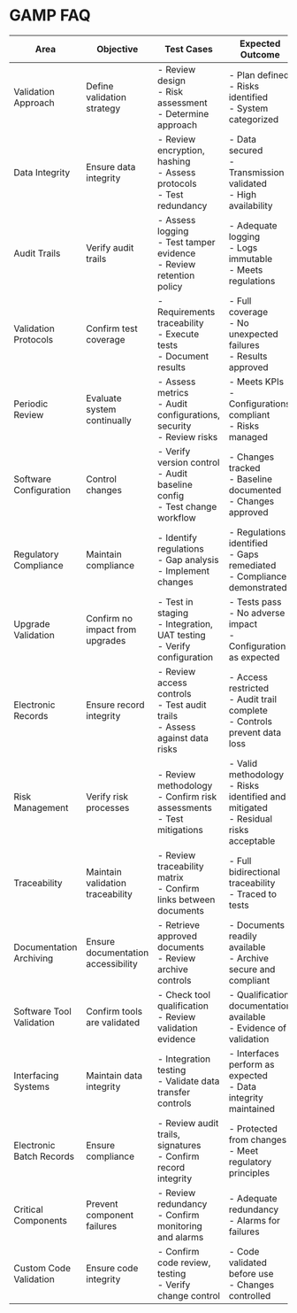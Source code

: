 # GAMP FAQ

| Area                   | Objective                        | Test Cases                                            | Expected Outcome                                   | GAMP Category    |
|------------------------|----------------------------------|-------------------------------------------------------|----------------------------------------------------|------------------|
| Validation Approach    | Define validation strategy       | - Review design <br>- Risk assessment <br>- Determine approach | - Plan defined <br>- Risks identified <br>- System categorized | N/A              |
| Data Integrity         | Ensure data integrity            | - Review encryption, hashing <br>- Assess protocols <br>- Test redundancy | - Data secured <br>- Transmission validated <br>- High availability | Configured Product |
| Audit Trails           | Verify audit trails              | - Assess logging <br>- Test tamper evidence <br>- Review retention policy | - Adequate logging <br>- Logs immutable <br>- Meets regulations | Configured Product |
| Validation Protocols   | Confirm test coverage             | - Requirements traceability <br>- Execute tests <br>- Document results | - Full coverage <br>- No unexpected failures <br>- Results approved | N/A              |
| Periodic Review        | Evaluate system continually      | - Assess metrics <br>- Audit configurations, security <br>- Review risks | - Meets KPIs <br>- Configurations compliant <br>- Risks managed | Configured Product |
| Software Configuration  | Control changes                 | - Verify version control <br>- Audit baseline config <br>- Test change workflow | - Changes tracked <br>- Baseline documented <br>- Changes approved | Configured Product |
| Regulatory Compliance   | Maintain compliance              | - Identify regulations <br>- Gap analysis <br>- Implement changes | - Regulations identified <br>- Gaps remediated <br>- Compliance demonstrated | N/A              |
| Upgrade Validation      | Confirm no impact from upgrades  | - Test in staging <br>- Integration, UAT testing <br>- Verify configuration | - Tests pass <br>- No adverse impact <br>- Configuration as expected | Configured Product |
| Electronic Records          | Ensure record integrity               | - Review access controls <br>- Test audit trails <br>- Assess against data risks | - Access restricted <br>- Audit trail complete <br>- Controls prevent data loss | Configured Product |
| Risk Management             | Verify risk processes                 | - Review methodology <br>- Confirm risk assessments <br>- Test mitigations | - Valid methodology <br>- Risks identified and mitigated <br>- Residual risks acceptable | N/A               |
| Traceability                | Maintain validation traceability     | - Review traceability matrix <br>- Confirm links between documents | - Full bidirectional traceability <br>- Traced to tests | N/A               |
| Documentation Archiving     | Ensure documentation accessibility   | - Retrieve approved documents <br>- Review archive controls | - Documents readily available <br>- Archive secure and compliant | N/A               |
| Software Tool Validation    | Confirm tools are validated           | - Check tool qualification <br>- Review validation evidence | - Qualification documentation available <br>- Evidence of validation | Configured Product |
| Interfacing Systems          | Maintain data integrity               | - Integration testing <br>- Validate data transfer controls | - Interfaces perform as expected <br>- Data integrity maintained | Configured Product |
| Electronic Batch Records     | Ensure compliance                    | - Review audit trails, signatures <br>- Confirm record integrity | - Protected from changes <br>- Meet regulatory principles | Configured Product |
| Critical Components          | Prevent component failures           | - Review redundancy <br>- Confirm monitoring and alarms | - Adequate redundancy <br>- Alarms for failures | Configured Product |
| Custom Code Validation      | Ensure code integrity                 | - Confirm code review, testing <br>- Verify change control | - Code validated before use <br>- Changes controlled | Bespoke Software   |
